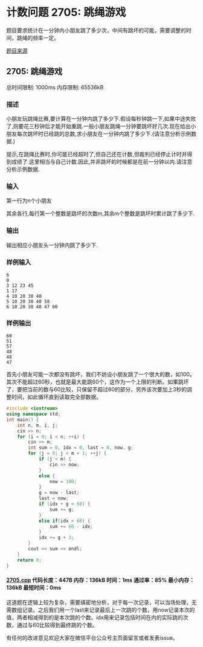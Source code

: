 # 计数问题 2705: 跳绳游戏

题目要求统计在一分钟内小朋友跳了多少次，中间有跳坏的可能，需要调整的时间，跳绳的频率一定。

[题目来源](http://bailian.openjudge.cn/practice/2705/)

## 2705: 跳绳游戏

总时间限制: 1000ms    内存限制: 65536kB

### 描述

小朋友玩跳绳比赛,要计算在一分钟内跳了多少下.假设每秒钟跳一下,如果中途失败了,则要花三秒钟后才能开始重跳.一般小朋友跳绳一分钟要跳坏好几次.现在给出小朋友每次跳坏时已经跳的总数,求小朋友在一分钟内跳了多少下.(请注意分析示例数据.)

提示,在跳绳比赛时,你可能已经超时了,但自己还在计数,但裁判已经停止计时并得到成绩了.这里相当与自己计数.因此,并非跳坏的时候都是在前一分钟以内.请注意分析示例数据.

### 输入

第一行为n个小朋友

其余各行,每行第一个整数是跳坏的次数m,其余m个整数是跳坏时累计跳了多少下.

### 输出

输出相应小朋友头一分钟内跳了多少下.

### 样例输入
```
6
0
3 12 23 45 
1 17
4 10 20 30 40
5 10 20 30 40 58 
6 10 20 30 40 47 60
```
### 样例输出
```
60
51
57
48
48
47
```
首先小朋友可能一次都没有跳坏，我们不妨设小朋友跳了一个很大的数，如100。其次不能超过60秒，也就是最大能跳60个，这作为一个上限的判断。如果跳坏了，要把当前的数与60比较，只保留不超过60的部分，另外该次要加上3秒的调整时间，如此循环直到读取完全部数据。
```cpp
#include <iostream>
using namespace std;
int main() {
	int n, m, i, j;
	cin >> n;
	for (i = 0; i < n; ++i) {
		cin >> m;
		int sum = 0, idx = 0, last = 0, now, g;
		for (j = 0; j < m + 1; ++j) {
			if (j < m) {
				cin >> now;
			}
			else {
				now = 100;
			}
			g = now - last;
			last = now;
			if (idx + g < 60) {
				sum += g;
			}
			else if(idx < 60) {
				sum += 60 - idx;
			}
			idx += g + 3;
		}
		cout << sum << endl;
	}
	return 0;
}
```
#### [2705.cpp](/Code/2700-2799/2705.cpp) 代码长度：447B 内存：136kB 时间：1ms 通过率：85% 最小内存：136kB  最短时间：0ms

这道题在逻辑上较为复杂，需要缜密地分析，对于每一次记录，可以当场处理，无需数组记录。之后我们用一个last来记录最后上一次跳的个数，用now记录本次的值，两者相减得到的是本次跳的个数。idx用来记录包括时间在内的实际跳的次数，通过与60比较得到最终跳的个数。

有任何的改进意见欢迎大家在微信平台公众号主页面留言或者发表issue。
